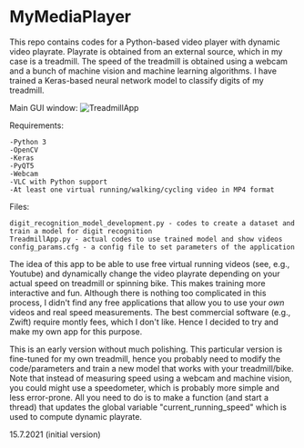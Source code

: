 # MyMediaPlayer

This repo contains codes for a Python-based video player with dynamic video playrate. Playrate is obtained from an external source, which in my case is a treadmill. The speed of the treadmill is obtained using a webcam and a bunch of machine vision and machine learning algorithms. I have trained a Keras-based neural network model to classify digits of my treadmill.

Main GUI window:
![TreadmillApp](https://user-images.githubusercontent.com/17804946/125808951-2df3f8c5-969e-4f34-a2e7-32d81a7e7510.png)


Requirements:

	-Python 3
	-OpenCV
	-Keras
	-PyQT5
	-Webcam
	-VLC with Python support
	-At least one virtual running/walking/cycling video in MP4 format

Files:

	digit_recognition_model_development.py - codes to create a dataset and train a model for digit recognition
	TreadmillApp.py - actual codes to use trained model and show videos
	config_params.cfg - a config file to set parameters of the application

The idea of this app to be able to use free virtual running videos (see, e.g., Youtube) and dynamically change the video playrate depending on your actual speed on treadmill or spinning bike. This makes training more interactive and fun. Although there is nothing too complicated in this process, I didn't find any free applications that allow you to use your _own_ videos and real speed measurements. The best commercial software (e.g., Zwift) require montly fees, which I don't like. Hence I decided to try and make my own app for this purpose.

This is an early version without much polishing. This particular version is fine-tuned for my own treadmill, hence you probably need to modify the code/parameters and train a new model that works with your treadmill/bike. Note that instead of measuring speed using a webcam and machine vision, you could might use a speedometer, which is probably more simple and less error-prone. All you need to do is to make a function (and start a thread) that updates the global variable "current_running_speed" which is used to compute dynamic playrate.

15.7.2021 (initial version)

